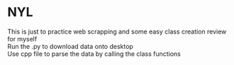 # NYL
This is just to practice web scrapping and some easy class creation review for myself<br />
Run the .py to download data onto desktop<br />
Use cpp file to parse the data by calling the class functions<br />
